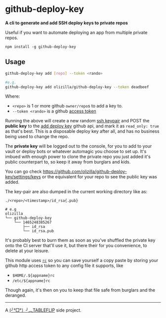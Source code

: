 # github-deploy-key

**A cli to generate and add SSH deploy keys to private repos**

Useful if you want to automate deploying an app from multiple private repos.

`npm install -g github-deploy-key`

## Usage

```sh
github-deploy-key add [repo] --token <rando>

#e.g.
github-deploy-key add olizilla/github-deploy-key --token deadbeef
```

Where:
- `<repo>` is 1 or more github `owner/repo`s to add a key to.
- `--token <rando>` is a github [access token](https://help.github.com/articles/creating-an-access-token-for-command-line-use/)

Running the above will create a new random [ssh keypair](https://help.github.com/articles/generating-a-new-ssh-key-and-adding-it-to-the-ssh-agent/) and POST the **public key** to the [add deploy key](https://developer.github.com/v3/repos/keys/#add-a-new-deploy-key) github api, and mark it as `read_only: true` as that's best. This is a disposable deploy key after all, and has no business being used to change the repo.

The **private key** will be logged out to the console, for you to add to your vault or deploy bots or whatever automagic you choose to set up. It's imbued with enough power to clone the private repo you just added it's public counterpart to, so keep it away from burglars and kids.

You can go check https://github.com/olizilla/github-deploy-key/settings/keys or the equivalent for your repo to see the public key was added.

The key-pair are also dumped in the current working directory like as:

```
./<repo>/<timestamp>/id_rsa{.pub}

# e.g
olizilla
└── github-deploy-key
    └── 1465248385267
        ├── id_rsa
        └── id_rsa.pub
```

It's probably best to burn them as soon as you've shuffled the private key onto the CI server that'll use it, but there their for you convenience, to delete at your leisure.

This module uses [`rc`](https://www.npmjs.com/package/rc) so you can save yourself a copy paste by storing your github http access token to any config file it supports, like

- `$HOME/.${appname}rc`
- `/etc/${appname}rc`

Though again, it's then on you to keep that file safe from burglars and the deranged.

---

A [(╯°□°）╯︵TABLEFLIP](https://tableflip.io) side project.
